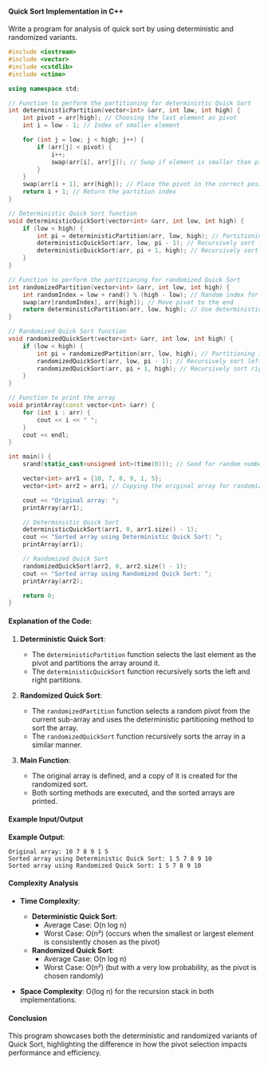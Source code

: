 #### Quick Sort Implementation in C++

Write a program for analysis of quick sort by using deterministic and randomized variants.

```cpp
#include <iostream>
#include <vector>
#include <cstdlib>
#include <ctime>

using namespace std;

// Function to perform the partitioning for deterministic Quick Sort
int deterministicPartition(vector<int> &arr, int low, int high) {
    int pivot = arr[high]; // Choosing the last element as pivot
    int i = low - 1; // Index of smaller element

    for (int j = low; j < high; j++) {
        if (arr[j] < pivot) {
            i++;
            swap(arr[i], arr[j]); // Swap if element is smaller than pivot
        }
    }
    swap(arr[i + 1], arr[high]); // Place the pivot in the correct position
    return i + 1; // Return the partition index
}

// Deterministic Quick Sort function
void deterministicQuickSort(vector<int> &arr, int low, int high) {
    if (low < high) {
        int pi = deterministicPartition(arr, low, high); // Partitioning index
        deterministicQuickSort(arr, low, pi - 1); // Recursively sort left sub-array
        deterministicQuickSort(arr, pi + 1, high); // Recursively sort right sub-array
    }
}

// Function to perform the partitioning for randomized Quick Sort
int randomizedPartition(vector<int> &arr, int low, int high) {
    int randomIndex = low + rand() % (high - low); // Random index for pivot
    swap(arr[randomIndex], arr[high]); // Move pivot to the end
    return deterministicPartition(arr, low, high); // Use deterministic partitioning
}

// Randomized Quick Sort function
void randomizedQuickSort(vector<int> &arr, int low, int high) {
    if (low < high) {
        int pi = randomizedPartition(arr, low, high); // Partitioning index
        randomizedQuickSort(arr, low, pi - 1); // Recursively sort left sub-array
        randomizedQuickSort(arr, pi + 1, high); // Recursively sort right sub-array
    }
}

// Function to print the array
void printArray(const vector<int> &arr) {
    for (int i : arr) {
        cout << i << " ";
    }
    cout << endl;
}

int main() {
    srand(static_cast<unsigned int>(time(0))); // Seed for random number generation

    vector<int> arr1 = {10, 7, 8, 9, 1, 5};
    vector<int> arr2 = arr1; // Copying the original array for randomized sort

    cout << "Original array: ";
    printArray(arr1);

    // Deterministic Quick Sort
    deterministicQuickSort(arr1, 0, arr1.size() - 1);
    cout << "Sorted array using Deterministic Quick Sort: ";
    printArray(arr1);

    // Randomized Quick Sort
    randomizedQuickSort(arr2, 0, arr2.size() - 1);
    cout << "Sorted array using Randomized Quick Sort: ";
    printArray(arr2);

    return 0;
}
```

#### Explanation of the Code:

1. **Deterministic Quick Sort**:
   - The `deterministicPartition` function selects the last element as the pivot and partitions the array around it.
   - The `deterministicQuickSort` function recursively sorts the left and right partitions.

2. **Randomized Quick Sort**:
   - The `randomizedPartition` function selects a random pivot from the current sub-array and uses the deterministic partitioning method to sort the array.
   - The `randomizedQuickSort` function recursively sorts the array in a similar manner.

3. **Main Function**:
   - The original array is defined, and a copy of it is created for the randomized sort.
   - Both sorting methods are executed, and the sorted arrays are printed.

#### Example Input/Output

**Example Output**:
```
Original array: 10 7 8 9 1 5 
Sorted array using Deterministic Quick Sort: 1 5 7 8 9 10 
Sorted array using Randomized Quick Sort: 1 5 7 8 9 10 
```

#### Complexity Analysis

- **Time Complexity**:
  - **Deterministic Quick Sort**: 
    - Average Case: O(n log n)
    - Worst Case: O(n²) (occurs when the smallest or largest element is consistently chosen as the pivot)
  - **Randomized Quick Sort**: 
    - Average Case: O(n log n)
    - Worst Case: O(n²) (but with a very low probability, as the pivot is chosen randomly)

- **Space Complexity**: O(log n) for the recursion stack in both implementations.

#### Conclusion
This program showcases both the deterministic and randomized variants of Quick Sort, highlighting the difference in how the pivot selection impacts performance and efficiency.